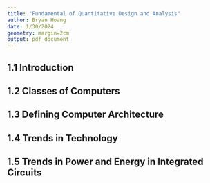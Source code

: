 ```yaml
---
title: "Fundamental of Quantitative Design and Analysis"
author: Bryan Hoang
date: 1/30/2024
geometry: margin=2cm
output: pdf_document
---
```

<!-- pandoc example.md -o example.pdf -->

## 1.1 Introduction



## 1.2 Classes of Computers

## 1.3 Defining Computer Architecture

## 1.4 Trends in Technology

## 1.5 Trends in Power and Energy in Integrated Circuits